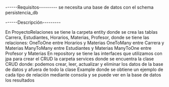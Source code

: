 ------Requisitos---------
se necesita una base de datos con el schema
persistencia_db

------Descripción---------

En ProyectoRelaciones
se tiene la carpeta entity donde se crea las tablas Carrera, Estudiantes, Horarios, Materias, Profesor,
donde se tiene las relaciones:
OneToOne entre Horarios y Materias
OneToMany entre Carrera y Materias
ManyToMany entre Estudiantes y Materias
ManyToOne entre Profesor y Materias
En repository se tiene las interfaces que utilizamos con jpa para crear el CRUD
la carpeta services donde se encuentra la clase CRUD donde:
podemos crear, leer, actualizar y eliminar los datos de la base de datos
y afuera de todo la clase Example donde se obtiene un ejemplo de cada tipo de relación mediante consola y se puede ver en la base de datos los resultados
